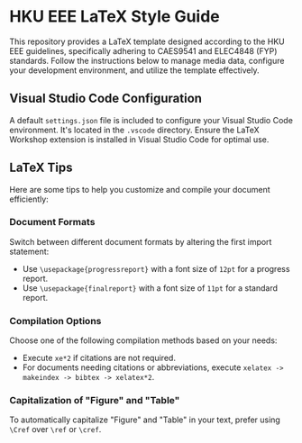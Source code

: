 # HKU EEE LaTeX Style Guide

This repository provides a LaTeX template designed according to the HKU EEE guidelines,  specifically adhering to CAES9541 and ELEC4848 (FYP) standards. Follow the instructions below to manage media data, configure your development environment, and utilize the template effectively.

## Visual Studio Code Configuration

A default `settings.json` file is included to configure your Visual Studio Code environment. It's located in the `.vscode` directory. Ensure the LaTeX Workshop extension is installed in Visual Studio Code for optimal use.

## LaTeX Tips

Here are some tips to help you customize and compile your document efficiently:

### Document Formats
Switch between different document formats by altering the first import statement:

- Use `\usepackage{progressreport}` with a font size of `12pt` for a progress report.
- Use `\usepackage{finalreport}` with a font size of `11pt` for a standard report.

### Compilation Options
Choose one of the following compilation methods based on your needs:

- Execute `xe*2` if citations are not required.
- For documents needing citations or abbreviations, execute `xelatex -> makeindex -> bibtex -> xelatex*2`.

### Capitalization of "Figure" and "Table"
To automatically capitalize "Figure" and "Table" in your text, prefer using `\Cref` over `\ref` or `\cref`.

